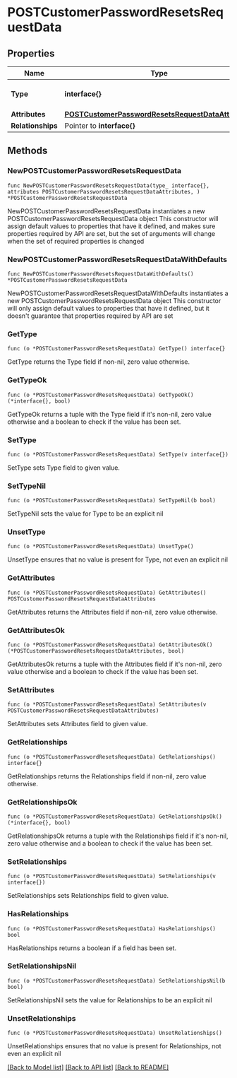 # POSTCustomerPasswordResetsRequestData

## Properties

Name | Type | Description | Notes
------------ | ------------- | ------------- | -------------
**Type** | **interface{}** | The resource&#39;s type | 
**Attributes** | [**POSTCustomerPasswordResetsRequestDataAttributes**](POSTCustomerPasswordResetsRequestDataAttributes.md) |  | 
**Relationships** | Pointer to **interface{}** |  | [optional] 

## Methods

### NewPOSTCustomerPasswordResetsRequestData

`func NewPOSTCustomerPasswordResetsRequestData(type_ interface{}, attributes POSTCustomerPasswordResetsRequestDataAttributes, ) *POSTCustomerPasswordResetsRequestData`

NewPOSTCustomerPasswordResetsRequestData instantiates a new POSTCustomerPasswordResetsRequestData object
This constructor will assign default values to properties that have it defined,
and makes sure properties required by API are set, but the set of arguments
will change when the set of required properties is changed

### NewPOSTCustomerPasswordResetsRequestDataWithDefaults

`func NewPOSTCustomerPasswordResetsRequestDataWithDefaults() *POSTCustomerPasswordResetsRequestData`

NewPOSTCustomerPasswordResetsRequestDataWithDefaults instantiates a new POSTCustomerPasswordResetsRequestData object
This constructor will only assign default values to properties that have it defined,
but it doesn't guarantee that properties required by API are set

### GetType

`func (o *POSTCustomerPasswordResetsRequestData) GetType() interface{}`

GetType returns the Type field if non-nil, zero value otherwise.

### GetTypeOk

`func (o *POSTCustomerPasswordResetsRequestData) GetTypeOk() (*interface{}, bool)`

GetTypeOk returns a tuple with the Type field if it's non-nil, zero value otherwise
and a boolean to check if the value has been set.

### SetType

`func (o *POSTCustomerPasswordResetsRequestData) SetType(v interface{})`

SetType sets Type field to given value.


### SetTypeNil

`func (o *POSTCustomerPasswordResetsRequestData) SetTypeNil(b bool)`

 SetTypeNil sets the value for Type to be an explicit nil

### UnsetType
`func (o *POSTCustomerPasswordResetsRequestData) UnsetType()`

UnsetType ensures that no value is present for Type, not even an explicit nil
### GetAttributes

`func (o *POSTCustomerPasswordResetsRequestData) GetAttributes() POSTCustomerPasswordResetsRequestDataAttributes`

GetAttributes returns the Attributes field if non-nil, zero value otherwise.

### GetAttributesOk

`func (o *POSTCustomerPasswordResetsRequestData) GetAttributesOk() (*POSTCustomerPasswordResetsRequestDataAttributes, bool)`

GetAttributesOk returns a tuple with the Attributes field if it's non-nil, zero value otherwise
and a boolean to check if the value has been set.

### SetAttributes

`func (o *POSTCustomerPasswordResetsRequestData) SetAttributes(v POSTCustomerPasswordResetsRequestDataAttributes)`

SetAttributes sets Attributes field to given value.


### GetRelationships

`func (o *POSTCustomerPasswordResetsRequestData) GetRelationships() interface{}`

GetRelationships returns the Relationships field if non-nil, zero value otherwise.

### GetRelationshipsOk

`func (o *POSTCustomerPasswordResetsRequestData) GetRelationshipsOk() (*interface{}, bool)`

GetRelationshipsOk returns a tuple with the Relationships field if it's non-nil, zero value otherwise
and a boolean to check if the value has been set.

### SetRelationships

`func (o *POSTCustomerPasswordResetsRequestData) SetRelationships(v interface{})`

SetRelationships sets Relationships field to given value.

### HasRelationships

`func (o *POSTCustomerPasswordResetsRequestData) HasRelationships() bool`

HasRelationships returns a boolean if a field has been set.

### SetRelationshipsNil

`func (o *POSTCustomerPasswordResetsRequestData) SetRelationshipsNil(b bool)`

 SetRelationshipsNil sets the value for Relationships to be an explicit nil

### UnsetRelationships
`func (o *POSTCustomerPasswordResetsRequestData) UnsetRelationships()`

UnsetRelationships ensures that no value is present for Relationships, not even an explicit nil

[[Back to Model list]](../README.md#documentation-for-models) [[Back to API list]](../README.md#documentation-for-api-endpoints) [[Back to README]](../README.md)



